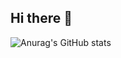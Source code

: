 ## Hi there 👋
![Anurag's GitHub stats](https://github-readme-stats.vercel.app/api?username=Heyaaz&show_icons=true&theme=transparent)
